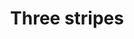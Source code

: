 ---
ee_id: '4383'
site: '1'
type: '2'
long_id: 2017-023 Three stripes
url: 2017-023-three-stripes
title: Three stripes
year: '2017'
medium: Inkjet on canvas (x3)
commission:
dims: 108 x 36 in
pitch:
ps:
live_url:
related:
youtube:
imgs: three-stripes-2017-023-install-database-ih-1.jpg
subheading:
display_year: '2017'
download:
add_credit:
add_credits:
related_code:
layout: things-i-made
---
